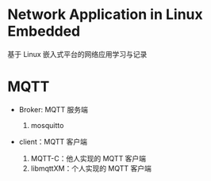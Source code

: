 # Network Application in Linux Embedded
基于 Linux 嵌入式平台的网络应用学习与记录


# MQTT
- Broker: MQTT 服务端

    1. mosquitto

- client：MQTT 客户端
    1. MQTT-C：他人实现的 MQTT 客户端
    2. libmqttXM：个人实现的 MQTT 客户端



